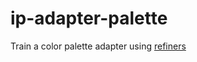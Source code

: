# ip-adapter-palette
Train a color palette adapter using [refiners](https://github.com/finegrain-ai/refiners)
